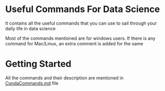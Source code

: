 # Useful Commands For Data Science

It contains all the useful commands that you can use to sail through your daily life in data science

Most of the commands mentioned are for windows users. If there is any command for Mac/Linux, an extra comment is added for the same


# Getting Started

All the commands and their description are mentioned in [CondaCommands.md](../master/CondaCommands.md) file 
